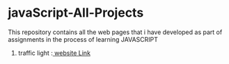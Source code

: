 # javaScript-All-Projects
This repository contains all the web pages that i have developed as part of assignments in the process of learning JAVASCRIPT
1) traffic light :[ website Link](bvjavascript01.ccbp.tech)
